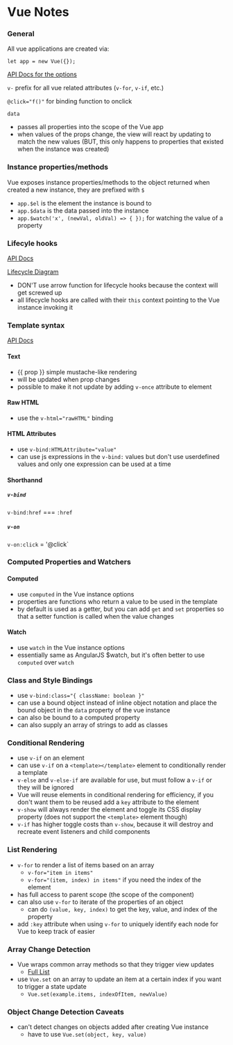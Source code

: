 # Vue Notes

### General
All vue applications are created via:

`let app = new Vue({});`

[API Docs for the options](https://vuejs.org/v2/api/#Options-Data)

`v-` prefix for all vue related attributes (`v-for`, `v-if`, etc.)

`@click="f()"` for binding function to onclick 

`data` 
- passes all properties into the scope of the Vue app 
- when values of the props change, the view will react by updating to match the new values (BUT, this only happens to properties that existed when the instance was created)

### Instance properties/methods
Vue exposes instance properties/methods to the object returned when created a new instance, they are prefixed with `$`
- `app.$el` is the element the instance is bound to
- `app.$data` is the data passed into the instance
- `app.$watch('x', (newVal, oldVal) => { });` for watching the value of a property

### Lifecyle hooks
[API Docs](https://vuejs.org/v2/api/#Options-Lifecycle-Hooks)

[Lifecycle Diagram](https://vuejs.org/v2/guide/instance.html#Lifecycle-Diagram)

- DON'T use arrow function for lifecycle hooks because the context will get screwed up
- all lifecycle hooks are called with their `this` context pointing to the Vue instance invoking it

### Template syntax
[API Docs](https://vuejs.org/v2/guide/syntax.html)
#### Text
- {{ prop }} simple mustache-like rendering
- will be updated when prop changes
- possible to make it not update by adding `v-once` attribute to element
#### Raw HTML
- use the `v-html="rawHTML"` binding
#### HTML Attributes
- use `v-bind:HTMLAttribute="value"`
- can use js expressions in the `v-bind:` values but don't use userdefined values and only one expression can be used at a time

#### Shorthannd
##### `v-bind`
`v-bind:href` === `:href`
##### `v-on`
`v-on:click` = '@click`


### Computed Properties and Watchers
#### Computed
- use `computed` in the Vue instance options
- properties are functions who return a value to be used in the template
- by default is used as a getter, but you can add `get` and `set` properties so that a setter function is called when the value changes
#### Watch
- use `watch` in the Vue instance options
- essentially same as AngularJS $watch, but it's often better to use `computed` over `watch`

### Class and Style Bindings
- use `v-bind:class="{ className: boolean }"`
- can use a bound object instead of inline object notation and place the bound object in the `data` property of the vue instance
- can also be bound to a computed property
- can also supply an array of strings to add as classes

### Conditional Rendering
- use `v-if` on an element
- can use `v-if` on a `<template></template>` element to conditionally render a template
- `v-else` and `v-else-if` are available for use, but must follow a `v-if` or they will be ignored
- Vue will reuse elements in conditional rendering for efficiency, if you don't want them to be reused add a `key` attribute to the element
- `v-show` will always render the element and toggle its CSS display property (does not support the `<template>` element though)
- `v-if` has higher toggle costs than `v-show`, because it will destroy and recreate event listeners and child components

### List Rendering
- `v-for` to render a list of items based on an array
    - `v-for="item in items"`
    - `v-for="(item, index) in items"` if you need the index of the element
- has full access to parent scope (the scope of the component)
- can also use `v-for` to iterate of the properties of an object
    - can do `(value, key, index)` to get the key, value, and index of the property
- add `:key` attribute when using `v-for` to uniquely identify each node for Vue to keep track of easier

### Array Change Detection
- Vue wraps common array methods so that they trigger view updates
    - [Full List](https://vuejs.org/v2/guide/list.html#Mutation-Methods)
- use `Vue.set` on an array to update an item at a certain index if you want to trigger a state update
    - `Vue.set(example.items, indexOfItem, newValue)`

### Object Change Detection Caveats
- can't detect changes on objects added after creating Vue instance
    - have to use `Vue.set(object, key, value)`







